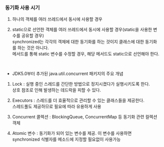 ### 동기화 사용 시기 

1. 하나의 객체를 여러 쓰레드에서 동시에 사용할 경우

2. static으로 선언한 객체를 여러 쓰레드에서 동시에 사용할 경우(static을 사용한 변수를 공유할 경우)  
synchronized는 각각의 객체에 대한 동기화를 하는 것이지 클래스에 대한 동기화를 하는 것은 아니다.  
메서드를 통해 static 변수를 수정할 경우, 해당 메서드도 static으로 선언해야 한다.

<br> 

+ JDK5.0부터 추가된 java.util.concurrent 패키지의 주요 개념

1. Lock : 실행 중인 스레드를 간단한 방법으로 정지시켰다가 실행시키도록 한다.  
상호 참조로 인해 발생하는 데드락을 피할 수 있다.

2. Executors : 스레드를 더 효율적으로 관리할 수 있는 클래스들을 제공한다.  
스레드풀도 제공하므로 필요에 따라 유용하게 사용

3. Concurrent 콜렉션 : BlockingQueue, ConcurrentMap 등 동기화 관련 컬렉션 객체

4. Atomic 변수 : 동기화가 되어 있는 변수를 제공. 이 변수를 사용하면 synchronized 식별자를 메소드에 지정할 필요없이 사용가능

